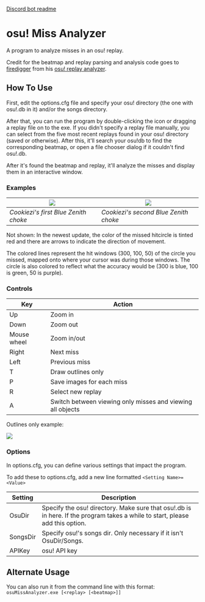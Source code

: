 [Discord bot readme](OsuMissAnalyzer.Server/README.md)

# osu! Miss Analyzer
A program to analyze misses in an osu! replay.

Credit for the beatmap and replay parsing and analysis code goes to [firedigger](https://github.com/firedigger) from his [osu! replay analyzer](https://github.com/firedigger/osuReplayAnalyzer).

## How To Use

First, edit the options.cfg file and specify your osu! directory (the one with osu!.db in it) and/or the songs directory.

After that, you can run the program by double-clicking the icon or dragging a replay file on to the exe. If you didn't specify a replay file manually, you can select from the five most recent replays found in your osu! directory (saved or otherwise). After this, it'll search your osu!db to find the corresponding beatmap, or open a file chooser dialog if  it couldn't find osu!.db.

After it's found the beatmap and replay, it'll analyze the misses and display them in an interactive window.

### Examples

|![](https://github.com/ThereGoesMySanity/osuMissAnalyzer/blob/missAnalyzer/OsuMissAnalyzer.Core/Images/replay-0_658127_2040036498.0.png)|![](https://github.com/ThereGoesMySanity/osuMissAnalyzer/blob/missAnalyzer/OsuMissAnalyzer.Core/Images/replay-0_658127_2283307549.0.png)|
|-|-|
| *Cookiezi's first Blue Zenith choke* | *Cookiezi's second Blue Zenith choke* |

Not shown: In the newest update, the color of the missed hitcircle is tinted red and there are arrows to indicate the direction of movement.

The colored lines represent the hit windows (300, 100, 50) of the circle you missed, mapped onto where your cursor was during those windows. The circle is also colored to reflect what the accuracy would be (300 is blue, 100 is green, 50 is purple).

### Controls

| Key | Action|
|-|-|
|Up|Zoom in|
|Down|Zoom out|
|Mouse wheel|Zoom in/out|
| Right | Next miss |
| Left | Previous miss |
| T | Draw outlines only |
| P | Save images for each miss |
| R | Select new replay |
| A | Switch between viewing only misses and viewing all objects |

Outlines only example:

![](https://github.com/ThereGoesMySanity/osuMissAnalyzer/blob/missAnalyzer/OsuMissAnalyzer.Core/Images/replay-0_658127_2040036498.1.png)

### Options

In options.cfg, you can define various settings that impact the program.

To add these to options.cfg, add a new line formatted `<Setting Name>=<Value>`

| Setting | Description |
|-|-|
|OsuDir|Specify the osu! directory. Make sure that osu!.db is in here. If the program takes a while to start, please add this option.|
|SongsDir|Specify osu!'s songs dir. Only necessary if it isn't OsuDir/Songs.|
|APIKey|osu! API key|

## Alternate Usage

You can also run it from the command line with this format: `osuMissAnalyzer.exe [<replay> [<beatmap>]]`
